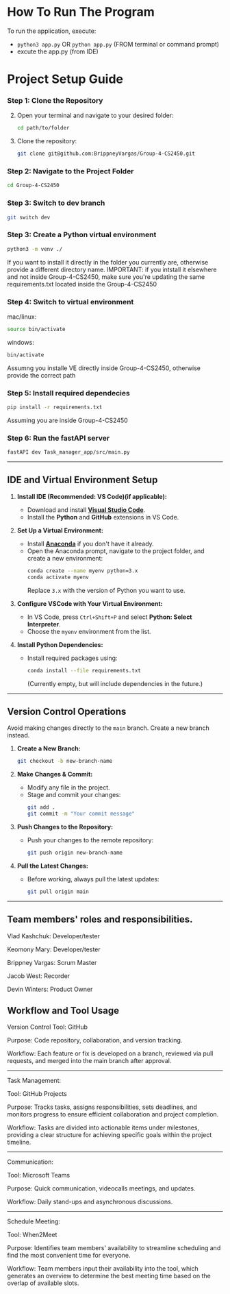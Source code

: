 # How To Run The Program

To run the application, execute:
- ```python3 app.py``` OR ```python app.py``` (FROM terminal or command prompt)
- excute the app.py (from IDE)

# Project Setup Guide

### Step 1: Clone the Repository
2. Open your terminal and navigate to your desired folder:
   ```bash
   cd path/to/folder
   ```
3. Clone the repository:
   ```bash
   git clone git@github.com:BrippneyVargas/Group-4-CS2450.git
   ```

### Step 2: Navigate to the Project Folder
   ```bash
   cd Group-4-CS2450
   ```
   
### Step 3: Switch to dev branch
   ```bash
   git switch dev
   ```
   
### Step 3: Create a Python virtual environment
   ```bash
   python3 -m venv ./ 
   ```
   If you want to install it directly in the folder you currently are, otherwise provide a different directory name. IMPORTANT: if you intstall it elsewhere and not inside Group-4-CS2450, make sure you're updating the same requirements.txt located inside the Group-4-CS2450

### Step 4: Switch to virtual environment
mac/linux:
   ```bash
   source bin/activate
   ```
windows:
   ```bash
   bin/activate
   ```
   Assumng you installe VE directly inside Group-4-CS2450, otherwise provide the correct path
   
### Step 5: Install required dependecies
   ```bash
   pip install -r requirements.txt
   ```
   Assuming you are inside Group-4-CS2450

### Step 6: Run the fastAPI server
   ```bash
   fastAPI dev Task_manager_app/src/main.py
   ```
---

## IDE and Virtual Environment Setup

1. **Install IDE (Recommended: VS Code)(if applicable):**
   - Download and install **[Visual Studio Code](https://code.visualstudio.com/)**.
   - Install the **Python** and **GitHub** extensions in VS Code.

2. **Set Up a Virtual Environment:**
   - Install **[Anaconda](https://www.anaconda.com/products/individual)** if you don't have it already.
   - Open the Anaconda prompt, navigate to the project folder, and create a new environment:
     ```bash
     conda create --name myenv python=3.x
     conda activate myenv
     ```
     Replace `3.x` with the version of Python you want to use.

3. **Configure VSCode with Your Virtual Environment:**
   - In VS Code, press `Ctrl+Shift+P` and select **Python: Select Interpreter**.
   - Choose the `myenv` environment from the list.

4. **Install Python Dependencies:**
   - Install required packages using:
     ```bash
     conda install --file requirements.txt
     ```
     (Currently empty, but will include dependencies in the future.)
---

## Version Control Operations

Avoid making changes directly to the `main` branch. Create a new branch instead.

1. **Create a New Branch:**
   ```bash
   git checkout -b new-branch-name
   ```

2. **Make Changes & Commit:**
   - Modify any file in the project.
   - Stage and commit your changes:
     ```bash
     git add .
     git commit -m "Your commit message"
     ```

3. **Push Changes to the Repository:**
   - Push your changes to the remote repository:
     ```bash
     git push origin new-branch-name
     ```

4. **Pull the Latest Changes:**
   - Before working, always pull the latest updates:
     ```bash
     git pull origin main
     ```

---

## Team members' roles and responsibilities.


Vlad Kashchuk: Developer/tester 

Keomony Mary: Developer/tester 

Brippney Vargas: Scrum Master 

Jacob West: Recorder 

Devin Winters: Product Owner 


## Workflow and Tool Usage 

Version Control Tool: GitHub 

Purpose: Code repository, collaboration, and version tracking. 

Workflow: Each feature or fix is developed on a branch, reviewed via pull requests, and merged into the main branch after approval. 

---

Task Management:

Tool: GitHub Projects

Purpose: Tracks tasks, assigns responsibilities, sets deadlines, and monitors progress to ensure efficient collaboration and project completion.

Workflow: Tasks are divided into actionable items under milestones, providing a clear structure for achieving specific goals within the project timeline.

---

Communication: 

Tool:  Microsoft Teams 

Purpose: Quick communication, videocalls meetings, and updates. 

Workflow: Daily stand-ups and asynchronous discussions. 

---

Schedule Meeting:

Tool: When2Meet

Purpose: Identifies team members' availability to streamline scheduling and find the most convenient time for everyone.

Workflow: Team members input their availability into the tool, which generates an overview to determine the best meeting time based on the overlap of available slots.


 
